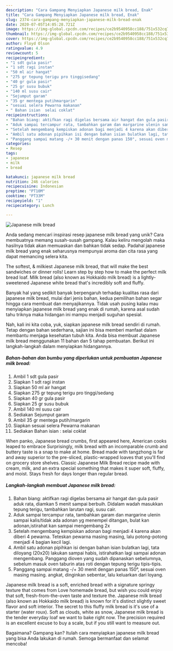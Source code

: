```yaml
---
description: "Cara Gampang Menyiapkan Japanese milk bread, Enak"
title: "Cara Gampang Menyiapkan Japanese milk bread, Enak"
slug: 2374-cara-gampang-menyiapkan-japanese-milk-bread-enak
date: 2020-07-05T14:05:28.721Z
image: https://img-global.cpcdn.com/recipes/ce2b9540958cc188/751x532cq70/japanese-milk-bread-foto-resep-utama.jpg
thumbnail: https://img-global.cpcdn.com/recipes/ce2b9540958cc188/751x532cq70/japanese-milk-bread-foto-resep-utama.jpg
cover: https://img-global.cpcdn.com/recipes/ce2b9540958cc188/751x532cq70/japanese-milk-bread-foto-resep-utama.jpg
author: Floyd Olson
ratingvalue: 4.9
reviewcount: 5
recipeingredient:
- "1 sdt gula pasir"
- "1 sdt ragi instan"
- "50 ml air hangat"
- "275 gr tepung terigu pro tinggisedang"
- "40 gr gula pasir"
- "25 gr susu bubuk"
- "140 ml susu cair"
- "Sejumput garam"
- "35 gr mentega putihmargarin"
- "sesuai selera Pewarna makanan"
- " Bahan isian  selai coklat"
recipeinstructions:
- "Bahan biang: aktifkan ragi digelas bersama air hangat dan gula pasir aduk rata, diamkan 5 menit sampai berbuih. Didalam wadah masukkan tepung terigu, tambahkan larutan ragi, susu cair."
- "Aduk sampai tercampur rata, tambahkan garam dan margarine ulenin sampai kalis/tidak ada adonan yg menempel ditangan, bulat kan adonan,istirahat kan sampai mengembang 2x"
- "Setelah mengembang kempiskan adonan bagi menjadi 4 karena akan diberi 4 pewarna. Teteskan pewarna masing masing, lalu potong-potong menjadi 4 bagian kecil lagi."
- "Ambil satu adonan pipihkan isi dengan bahan isian bulatkan lagi, tata diloyang (20x20) lakukan sampai habis, istirahatkan lagi sampai adonan mengembang. Panggang dioven yang sudah dipanaskan sebelumnya, sebelum masuk oven taburin atas roti dengan tepung terigu tipis-tipis."
- "Panggang sampai matang -/+ 30 menit dengan panas 150°, sesuai oven masing masing. angkat, dinginkan sebentar, lalu keluarkan dari loyang."
categories:
- Resep
tags:
- japanese
- milk
- bread

katakunci: japanese milk bread 
nutrition: 246 calories
recipecuisine: Indonesian
preptime: "PT10M"
cooktime: "PT33M"
recipeyield: "1"
recipecategory: Lunch

---
```



![Japanese milk bread](https://img-global.cpcdn.com/recipes/ce2b9540958cc188/751x532cq70/japanese-milk-bread-foto-resep-utama.jpg)

Anda sedang mencari inspirasi resep japanese milk bread yang unik? Cara membuatnya memang susah-susah gampang. Kalau keliru mengolah maka hasilnya tidak akan memuaskan dan bahkan tidak sedap. Padahal japanese milk bread yang enak seharusnya mempunyai aroma dan cita rasa yang dapat memancing selera kita.

The softest, &amp; milkiest Japanese milk bread, that will make the best sandwiches or dinner rolls! Learn step by step how to make the perfect milk bread loaf. Milk bread (also known as Hokkaido milk bread) is a lightly-sweetened Japanese white bread that&#39;s incredibly soft and fluffy.

Banyak hal yang sedikit banyak berpengaruh terhadap kualitas rasa dari japanese milk bread, mulai dari jenis bahan, kedua pemilihan bahan segar hingga cara membuat dan menyajikannya. Tidak usah pusing kalau mau menyiapkan japanese milk bread yang enak di rumah, karena asal sudah tahu triknya maka hidangan ini mampu menjadi suguhan spesial.


Nah, kali ini kita coba, yuk, siapkan japanese milk bread sendiri di rumah. Tetap dengan bahan sederhana, sajian ini bisa memberi manfaat dalam membantu menjaga kesehatan tubuh kita. Anda bisa membuat Japanese milk bread menggunakan 11 bahan dan 5 tahap pembuatan. Berikut ini langkah-langkah dalam menyiapkan hidangannya.

<!--inarticleads1-->

##### Bahan-bahan dan bumbu yang diperlukan untuk pembuatan Japanese milk bread:

1. Ambil 1 sdt gula pasir
1. Siapkan 1 sdt ragi instan
1. Siapkan 50 ml air hangat
1. Siapkan 275 gr tepung terigu pro tinggi/sedang
1. Siapkan 40 gr gula pasir
1. Siapkan 25 gr susu bubuk
1. Ambil 140 ml susu cair
1. Sediakan Sejumput garam
1. Ambil 35 gr mentega putih/margarin
1. Siapkan sesuai selera Pewarna makanan
1. Sediakan  Bahan isian : selai coklat


When panko, Japanese bread crumbs, first appeared here, American cooks leaped to embrace Surprisingly, milk bread with an incomparable crumb and buttery taste is a snap to make at home. Bread made with tangzhong is far and away superior to the pre-sliced, plastic-wrapped loaves that you&#39;ll find on grocery store shelves. Classic Japanese Milk Bread recipe made with cream, milk, and an extra special something that makes it super soft, fluffy, and moist. Stays fresh for days longer than regular bread. 

<!--inarticleads2-->

##### Langkah-langkah membuat Japanese milk bread:

1. Bahan biang: aktifkan ragi digelas bersama air hangat dan gula pasir aduk rata, diamkan 5 menit sampai berbuih. Didalam wadah masukkan tepung terigu, tambahkan larutan ragi, susu cair.
1. Aduk sampai tercampur rata, tambahkan garam dan margarine ulenin sampai kalis/tidak ada adonan yg menempel ditangan, bulat kan adonan,istirahat kan sampai mengembang 2x
1. Setelah mengembang kempiskan adonan bagi menjadi 4 karena akan diberi 4 pewarna. Teteskan pewarna masing masing, lalu potong-potong menjadi 4 bagian kecil lagi.
1. Ambil satu adonan pipihkan isi dengan bahan isian bulatkan lagi, tata diloyang (20x20) lakukan sampai habis, istirahatkan lagi sampai adonan mengembang. Panggang dioven yang sudah dipanaskan sebelumnya, sebelum masuk oven taburin atas roti dengan tepung terigu tipis-tipis.
1. Panggang sampai matang -/+ 30 menit dengan panas 150°, sesuai oven masing masing. angkat, dinginkan sebentar, lalu keluarkan dari loyang.


Japanese milk bread is a soft, enriched bread with a signature springy texture that comes from Love homemade bread, but wish you could enjoy that soft, fresh-from-the-oven taste and texture the. Japanese milk bread (also known as Hokkaido milk bread) is known for it&#39;s distinct slightly sweet flavor and soft interior. The secret to this fluffy milk bread is it&#39;s use of a starter (water roux). Soft as clouds, white as snow, Japanese milk bread is the tender everyday loaf we want to bake right now. The precision required is an excellent excuse to buy a scale, but if you still want to measure out. 

Bagaimana? Gampang kan? Itulah cara menyiapkan japanese milk bread yang bisa Anda lakukan di rumah. Semoga bermanfaat dan selamat mencoba!
